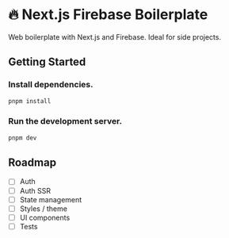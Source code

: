 # 🔥 Next.js Firebase Boilerplate

Web boilerplate with Next.js and Firebase. Ideal for side projects.

## Getting Started

### Install dependencies.

```bash
pnpm install
```

### Run the development server.

```bash
pnpm dev
```

## Roadmap

- [ ] Auth
- [ ] Auth SSR
- [ ] State management
- [ ] Styles / theme
- [ ] UI components
- [ ] Tests
